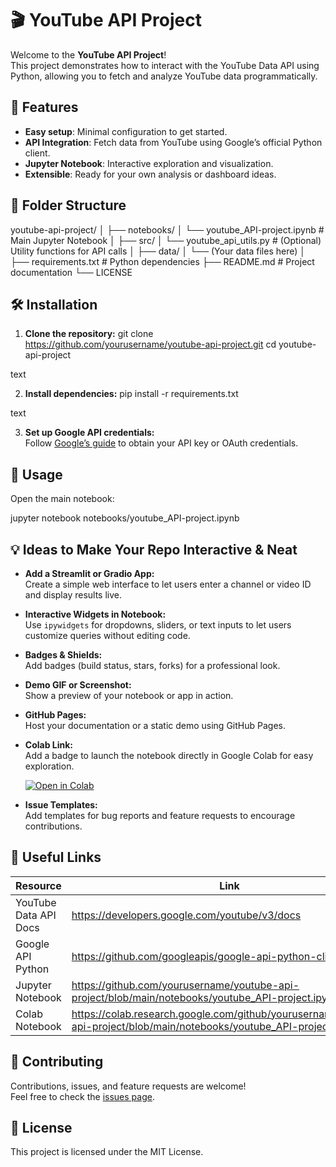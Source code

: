 # 🎬 YouTube API Project

Welcome to the **YouTube API Project**!  
This project demonstrates how to interact with the YouTube Data API using Python, allowing you to fetch and analyze YouTube data programmatically.

## 🚀 Features

- **Easy setup**: Minimal configuration to get started.
- **API Integration**: Fetch data from YouTube using Google’s official Python client.
- **Jupyter Notebook**: Interactive exploration and visualization.
- **Extensible**: Ready for your own analysis or dashboard ideas.

## 📂 Folder Structure

youtube-api-project/
│
├── notebooks/
│ └── youtube_API-project.ipynb # Main Jupyter Notebook
│
├── src/
│ └── youtube_api_utils.py # (Optional) Utility functions for API calls
│
├── data/
│ └── (Your data files here)
│
├── requirements.txt # Python dependencies
├── README.md # Project documentation
└── LICENSE



## 🛠️ Installation

1. **Clone the repository:**
git clone https://github.com/yourusername/youtube-api-project.git
cd youtube-api-project

text

2. **Install dependencies:**
pip install -r requirements.txt

text

3. **Set up Google API credentials:**  
Follow [Google’s guide](https://developers.google.com/youtube/v3/getting-started) to obtain your API key or OAuth credentials.

## 📒 Usage

Open the main notebook:

jupyter notebook notebooks/youtube_API-project.ipynb

## 💡 Ideas to Make Your Repo Interactive & Neat

- **Add a Streamlit or Gradio App:**  
  Create a simple web interface to let users enter a channel or video ID and display results live.
- **Interactive Widgets in Notebook:**  
  Use `ipywidgets` for dropdowns, sliders, or text inputs to let users customize queries without editing code.
- **Badges & Shields:**  
  Add badges (build status, stars, forks) for a professional look.
- **Demo GIF or Screenshot:**  
  Show a preview of your notebook or app in action.
- **GitHub Pages:**  
  Host your documentation or a static demo using GitHub Pages.
- **Colab Link:**  
  Add a badge to launch the notebook directly in Google Colab for easy exploration.

    [![Open in Colab](https://colab.research.google.com/assets/colab-badge.svg)](https://colab.research.google.com/github/yourusername/youtube-api-project/blob/main/notebooks/youtube_API-project.ipynb)

- **Issue Templates:**  
  Add templates for bug reports and feature requests to encourage contributions.

## 🔗 Useful Links

| Resource              | Link                                                                 |
|-----------------------|----------------------------------------------------------------------|
| YouTube Data API Docs | https://developers.google.com/youtube/v3/docs                        |
| Google API Python     | https://github.com/googleapis/google-api-python-client               |
| Jupyter Notebook      | https://github.com/yourusername/youtube-api-project/blob/main/notebooks/youtube_API-project.ipynb |
| Colab Notebook        | https://colab.research.google.com/github/yourusername/youtube-api-project/blob/main/notebooks/youtube_API-project.ipynb |

## 🤝 Contributing

Contributions, issues, and feature requests are welcome!  
Feel free to check the [issues page](https://github.com/yourusername/youtube-api-project/issues).

## 📄 License

This project is licensed under the MIT License.
